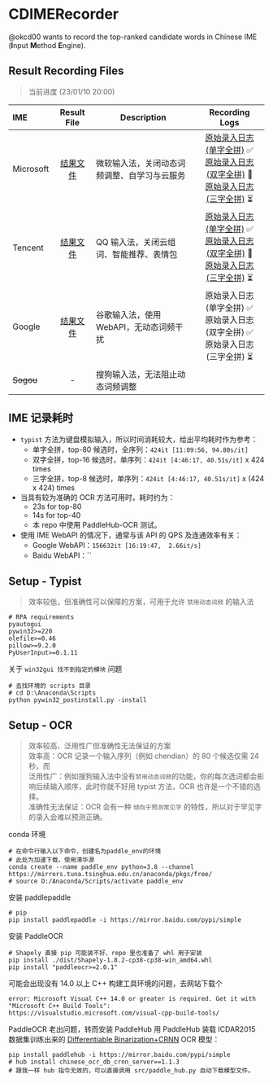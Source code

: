 # CDIMERecorder
@okcd00 wants to record the top-ranked candidate words in Chinese IME (**I**nput **M**ethod **E**ngine).


## Result Recording Files

> 当前进度 (23/01/10 20:00)

| IME      |    Result File | Description | Recording Logs  |
| :-------- | :--------: | --- | :--: |
| Microsoft |   [结果文件](./release/input_candidates.microsoft.json)<br>  | 微软输入法，关闭动态词频调整、自学习与云服务 | [原始录入日志 (单字全拼)](./records/microsoft/input_candidates.typist.1c40_log.txt) &#x2705; <br>[原始录入日志 (双字全拼)](./records/microsoft/input_candidates.typist.2c16_log.txt) &#x1F40C; <br>[原始录入日志 (三字全拼)](./records/microsoft/input_candidates.typist.3c8_log.txt) &#x23F3; |
| Tencent |   [结果文件](./release/input_candidates.tencent.json)<br>  | QQ 输入法，关闭云组词、智能推荐、表情包 | [原始录入日志 (单字全拼)](./records/tencent/input_candidates.typist.1c40_log.txt) &#x2705; <br>[原始录入日志 (双字全拼)](./records/tencent/input_candidates.typist.2c16_log.txt) &#x1F40C; <br>[原始录入日志 (三字全拼)](./records/input_candidates.typist.3c8_log.txt) &#x23F3; |
| Google |   [结果文件](./release/input_candidates.google.json)<br>  | 谷歌输入法，使用 WebAPI，无动态词频干扰 | 原始录入日志 (单字全拼) &#x2705; <br>原始录入日志 (双字全拼) &#x2705; <br> 原始录入日志 (三字全拼) &#x23F3; |
| ~~Sogou~~ |   -  | 搜狗输入法，无法阻止动态词频调整 | |


## IME 记录耗时

+ `typist` 方法为键盘模拟输入，所以时间消耗较大，给出平均耗时作为参考：   
  + 单字全拼，top-80 候选时，全序列：`424it [11:09:56, 94.80s/it]`     
  + 双字全拼，top-16 候选时，单序列：`424it [4:46:17, 40.51s/it]` x 424 times    
  + 三字全拼，top-8 候选时，单序列：`424it [4:46:17, 40.51s/it]` x (424 x 424) times    
+ 当具有较为准确的 OCR 方法可用时，耗时约为：
  + 23s for top-80 
  + 14s for top-40 
  + 本 repo 中使用 PaddleHub-OCR 测试。
+ 使用 IME WebAPI 的情况下，通常与该 API 的 QPS 及连通效率有关：
  + Google WebAPI：`156632it [16:19:47,  2.66it/s]`
  + Baidu WebAPI：``

## Setup - Typist
> 效率较低，但准确性可以保障的方案，可用于允许 `禁用动态词频` 的输入法

```
# RPA requirements
pyautogui
pywin32>=220
olefile>=0.46
pillow>=9.2.0
PyUserInput>=0.1.11
```

关于 `win32gui 找不到指定的模块` 问题
```
# 去找环境的 scripts 目录
# cd D:\Anaconda\Scripts
python pywin32_postinstall.py -install
```

## Setup - OCR
> 效率较高、泛用性广但准确性无法保证的方案    
> 效率高：OCR 记录一个输入序列（例如 chendian）的 80 个候选仅需 24 秒，而    
> 泛用性广：例如搜狗输入法中没有`禁用动态词频`的功能，你的每次选词都会影响后续输入顺序，此时你就不好用 typist 方法，OCR 也许是一个不错的选择。      
> 准确性无法保证：OCR 会有一种 `倾向于预测常见字` 的特性，所以对于罕见字的录入会难以预测正确。


conda 环境
```
# 在命令行输入以下命令，创建名为paddle_env的环境
# 此处为加速下载，使用清华源
conda create --name paddle_env python=3.8 --channel https://mirrors.tuna.tsinghua.edu.cn/anaconda/pkgs/free/
# source D:/Anaconda/Scripts/activate paddle_env
```

安装 paddlepaddle
```
# pip
pip install paddlepaddle -i https://mirror.baidu.com/pypi/simple
```

安装 PaddleOCR
```
# Shapely 直接 pip 可能装不好，repo 里也准备了 whl 用于安装
pip install ./dist/Shapely-1.8.2-cp38-cp38-win_amd64.whl 
pip install "paddleocr>=2.0.1"
```

可能会出现没有 14.0 以上 C++ 构建工具环境的问题，去网站下载个
```
error: Microsoft Visual C++ 14.0 or greater is required. Get it with "Microsoft C++ Build Tools": https://visualstudio.microsoft.com/visual-cpp-build-tools/
```

PaddleOCR 老出问题，转而安装 PaddleHub
用 PaddleHub 装载 ICDAR2015 数据集训练出来的 [Differentiable Binarization+CRNN](https://arxiv.org/pdf/1507.05717.pdf) OCR 模型：
```
pip install paddlehub -i https://mirror.baidu.com/pypi/simple
# hub install chinese_ocr_db_crnn_server==1.1.3
# 跟我一样 hub 指令无效的，可以直接调用 src/paddle_hub.py 自动下载模型文件。
```